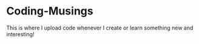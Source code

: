# Coding-Musings
This is where I upload code whenever I create or learn something new and interesting!
